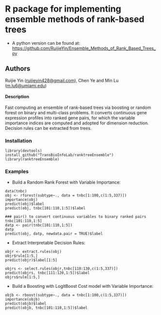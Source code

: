# R package for implementing ensemble methods of rank-based trees
* A python version can be found at: https://github.com/RuijieYin/Ensemble_Methods_of_Rank_Based_Trees_py

## Authors
Ruijie Yin (ruijieyin428@gmail.com), Chen Ye and Min Lu (m.lu6@umiami.edu)

#### Description
Fast computing an ensemble of rank-based trees via boosting or random forest on binary and multi-class problems. It converts continuous gene expression profiles into ranked gene pairs, for which the variable importance indices are computed and adopted for dimension reduction. Decision rules can be extracted from trees. 

### Installation
```
library(devtools)
install_github("TransBioInfoLab/ranktreeEnsemble")
library(ranktreeEnsemble)
```
### Examples

* Build a Random Rank Forest with Variable Importance:
```
data(tnbc)
obj <- rforest(subtype~., data = tnbc[1:100,c(1:5,337)])
importance(obj)
predict(obj)$label
predict(obj, tnbc[101:110,1:5])$label

### pair() to convert continuous variables to binary ranked pairs
tnbc[101:110,1:5]
datp <- pair(tnbc[101:110,1:5])
datp
predict(obj, datp, newdata.pair = TRUE)$label
```

* Extract Interpretable Decision Rules:
```
objr <- extract.rules(obj)
objr$rule[1:5,]
predict(objr)$label[1:5]

objrs <- select.rules(objr,tnbc[110:130,c(1:5,337)])
predict(objrs, tnbc[111:120,1:5])$label
objrs$rule[1:5,]
```

* Build a Boosting with LogitBoost Cost model with Variable Importance:
```
objb <- rboost(subtype~., data = tnbc[1:100,c(1:5,337)])
importance(objb)
predict(objb)$label
predict(objb, tnbc[101:110,1:5])$label
```
  
